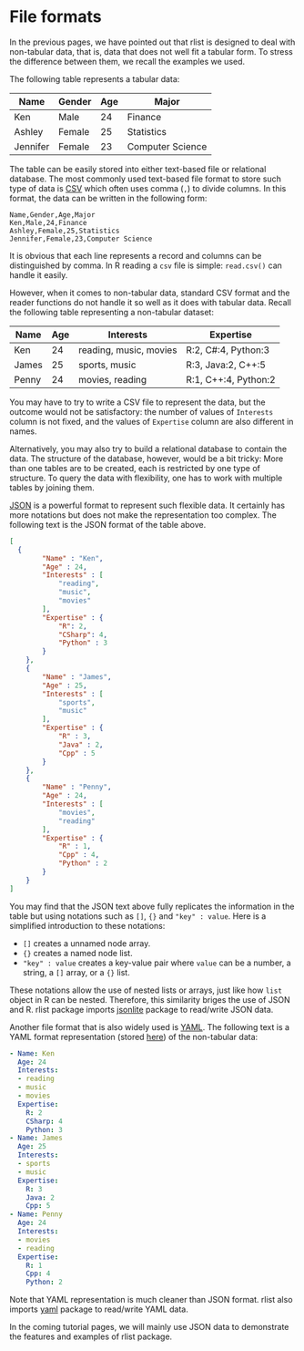 

# File formats

In the previous pages, we have pointed out that rlist is designed to deal with non-tabular data, that is, data that does not well fit a tabular form. To stress the difference between them, we recall the examples we used.

The following table represents a tabular data:

| Name |  Gender | Age | Major |
|------|---------|-----|-------|
| Ken | Male | 24 | Finance |
| Ashley | Female | 25 | Statistics |
| Jennifer | Female | 23 | Computer Science |

The table can be easily stored into either text-based file or relational database. The most commonly used text-based file format to store such type of data is [CSV](en.wikipedia.org/wiki/Comma-separated_values) which often uses comma (`,`) to divide columns. In this format, the data can be written in the following form:

```
Name,Gender,Age,Major
Ken,Male,24,Finance
Ashley,Female,25,Statistics
Jennifer,Female,23,Computer Science
```

It is obvious that each line represents a record and columns can be distinguished by comma. In R reading a `csv` file is simple: `read.csv()` can handle it easily.

However, when it comes to non-tabular data, standard CSV format and the reader functions do not handle it so well as it does with tabular data. Recall the following table representing a non-tabular dataset:

| Name | Age | Interests | Expertise |
|------|-----|----------|----------|
| Ken | 24 | reading, music, movies | R:2, C#:4, Python:3 |
| James | 25 | sports, music | R:3, Java:2, C++:5 |
| Penny | 24 | movies, reading | R:1, C++:4, Python:2 |

You may have to try to write a CSV file to represent the data, but the outcome would not be satisfactory: the number of values of `Interests` column is not fixed, and the values of `Expertise` column are also different in names. 

Alternatively, you may also try to build a relational database to contain the data. The structure of the database, however, would be a bit tricky: More than one tables are to be created, each is restricted by one type of structure. To query the data with flexibility, one has to work with multiple tables by joining them.

[JSON](http://json.org/) is a powerful format to represent such flexible data. It certainly has more notations but does not make the representation too complex. The following text is the JSON format of the table above.

```json
[
  {
		"Name" : "Ken",
		"Age" : 24,
		"Interests" : [
			"reading",
			"music",
			"movies"
		],
		"Expertise" : {
            "R": 2,
            "CSharp": 4,
			"Python" : 3
		}
	},
	{
		"Name" : "James",
		"Age" : 25,
		"Interests" : [
			"sports",
			"music"
		],
		"Expertise" : {
			"R" : 3,
			"Java" : 2,
			"Cpp" : 5
		}
	},
	{
		"Name" : "Penny",
		"Age" : 24,
		"Interests" : [
			"movies",
			"reading"
		],
		"Expertise" : {
			"R" : 1,
			"Cpp" : 4,
			"Python" : 2
		}
	}
]
```

You may find that the JSON text above fully replicates the information in the table but using notations such as `[]`, `{}` and `"key" : value`. Here is a simplified introduction to these notations:

- `[]` creates a unnamed node array.
- `{}` creates a named node list.
- `"key" : value` creates a key-value pair where `value` can be a number, a string, a `[]` array, or a `{}` list.

These notations allow the use of nested lists or arrays, just like how `list` object in R can be nested. Therefore, this similarity briges the use of JSON and R. rlist package imports [jsonlite](https://github.com/jeroenooms/jsonlite) package to read/write JSON data.

Another file format that is also widely used is [YAML](http://yaml.org/). The following text is a YAML format representation (stored [here](../data/sample.yaml)) of the non-tabular data:

```yaml
- Name: Ken
  Age: 24
  Interests:
  - reading
  - music
  - movies
  Expertise:
    R: 2
    CSharp: 4
    Python: 3
- Name: James
  Age: 25
  Interests:
  - sports
  - music
  Expertise:
    R: 3
    Java: 2
    Cpp: 5
- Name: Penny
  Age: 24
  Interests:
  - movies
  - reading
  Expertise:
    R: 1
    Cpp: 4
    Python: 2
```

Note that YAML representation is much cleaner than JSON format. rlist also imports [yaml](https://github.com/viking/r-yaml) package to read/write YAML data.

In the coming tutorial pages, we will mainly use JSON data to demonstrate the features and examples of rlist package.
